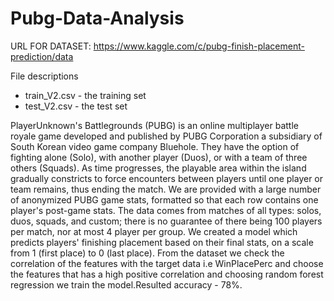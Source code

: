 # Pubg-Data-Analysis

URL FOR DATASET: https://www.kaggle.com/c/pubg-finish-placement-prediction/data

File descriptions
* train_V2.csv - the training set
* test_V2.csv - the test set


PlayerUnknown's Battlegrounds (PUBG) is an online multiplayer battle royale game developed and published by PUBG Corporation
a subsidiary of South Korean video game company Bluehole.
They have the option of fighting alone (Solo), with another player (Duos), or with a team of three others (Squads).
As time progresses, the playable area within the island gradually constricts to force encounters between players
until one player or team remains, thus ending the match.
We are provided with a large number of anonymized PUBG game stats, formatted so that each row contains one player's post-game stats.
The data comes from matches of all types: solos, duos, squads, and custom; there is no guarantee of there being 100 players per match, nor at most 4 player per group.
We created a model which predicts players' finishing placement based on their final stats, on a scale from 1 (first place) to 0 (last place).
From the dataset we check the correlation of the features with the target data i.e WinPlacePerc and choose the features that has a high positive correlation
and choosing random forest regression we train the model.Resulted accuracy - 78%.
